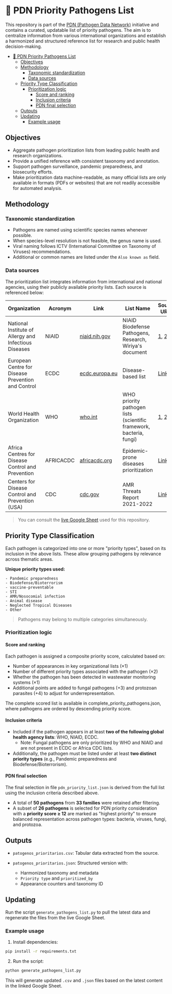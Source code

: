 # 🦠 PDN Priority Pathogens List

This repository is part of the [PDN (Pathogen Data Network)](https://pathogendatanetwork.org/) initiative and contains a curated, updatable list of priority pathogens. The aim is to centralize information from various international organizations and establish a harmonized and structured reference list for research and public health decision-making.

- [🦠 PDN Priority Pathogens List](#-pdn-priority-pathogens-list)
  - [Objectives](#objectives)
  - [Methodology](#methodology)
    - [Taxonomic standardization](#taxonomic-standardization)
    - [Data sources](#data-sources)
  - [Priority Type Classification](#priority-type-classification)
    - [Prioritization logic](#prioritization-logic)
      - [Score and ranking](#score-and-ranking)
      - [Inclusion criteria](#inclusion-criteria)
      - [PDN final selection](#pdn-final-selection)
  - [Outputs](#outputs)
  - [Updating](#updating)
    - [Example usage](#example-usage)

## Objectives

- Aggregate pathogen prioritization lists from leading public health and research organizations.
- Provide a unified reference with consistent taxonomy and annotation.
- Support pathogen surveillance, pandemic preparedness, and biosecurity efforts.
- Make prioritization data machine-readable, as many official lists are only available in formats (PDFs or websites) that are not readily accessible for automated analysis.

## Methodology

### Taxonomic standardization

- Pathogens are named using scientific species names whenever possible.
- When species-level resolution is not feasible, the genus name is used.
- Viral naming follows ICTV (International Committee on Taxonomy of Viruses) recommendations.
- Additional or common names are listed under the `Also known as` field.

### Data sources

The prioritization list integrates information from international and national agencies, using their publicly available priority lists. Each source is referenced below:

| Organization                                          | Acronym   | Link                                            | List Name                                                           | Source URLs                                                                                                                                                                                                                                                          |
| ----------------------------------------------------- | --------- | ----------------------------------------------- | ------------------------------------------------------------------- | -------------------------------------------------------------------------------------------------------------------------------------------------------------------------------------------------------------------------------------------------------------------- |
| National Institute of Allergy and Infectious Diseases | NIAID     | [niaid.nih.gov](https://www.niaid.nih.gov/)     | NIAID Biodefense Pathogens, Research, Wiriya's document             | [1](https://www.niaid.nih.gov/research/niaid-biodefense-pathogens), [2](https://www.niaid.nih.gov/research-areas), [3](https://docs.google.com/document/d/1RY7u4TiTzBV_1T7Rthpn2gdU5pBwPnOc/edit)                                                                    |
| European Centre for Disease Prevention and Control    | ECDC      | [ecdc.europa.eu](https://www.ecdc.europa.eu/en) | Disease-based list                                                  | [Link](https://www.ecdc.europa.eu/en/all-topics)                                                                                                                                                                                                                     |
| World Health Organization                             | WHO       | [who.int](https://www.who.int/)                 | WHO priority pathogen lists (scientific framework, bacteria, fungi) | [1](https://www.who.int/publications/m/item/pathogens-prioritization-a-scientific-framework-for-epidemic-and-pandemic-research-preparedness), [2](https://www.who.int/publications/i/item/9789240093461), [3](https://www.who.int/publications/i/item/9789240060241) |
| Africa Centres for Disease Control and Prevention     | AFRICACDC | [africacdc.org](https://africacdc.org/)         | Epidemic-prone diseases prioritization                              | [Link](https://africacdc.org/download/risk-ranking-and-prioritization-of-epidemic-prone-diseases/)                                                                                                                                                                   |
| Centers for Disease Control and Prevention (USA)      | CDC       | [cdc.gov](https://www.cdc.gov/)                 | AMR Threats Report 2021-2022                                        | [Link](https://www.cdc.gov/antimicrobial-resistance/media/pdfs/antimicrobial-resistance-threats-update-2022-508.pdf)                                                                                                                                                 |

> You can consult the [live Google Sheet](https://docs.google.com/spreadsheets/d/1nrG329whDaeVv8BpocWUuSc-lgv-TJVf6RIxW3Bd8jg/edit?usp=sharing) used for this repository.

## Priority Type Classification

Each pathogen is categorized into one or more "priority types", based on its inclusion in the above lists. These allow grouping pathogens by relevance across thematic areas.

**Unique priority types used:**

```text
- Pandemic preparedness
- Biodefense/Bioterrorism
- vaccine-preventable
- STI
- AMR/Nosocomial infection
- Animal disease
- Neglected Tropical Diseases
- Other
```

> Pathogens may belong to multiple categories simultaneously.

### Prioritization logic

#### Score and ranking

Each pathogen is assigned a composite priority score, calculated based on:

- Number of appearances in key organizational lists (×1)
- Number of different priority types associated with the pathogen (×2)
- Whether the pathogen has been detected in wastewater monitoring systems (×1)
- Additional points are added to fungal pathogens (+3) and protozoan parasites (+4) to adjust for underrepresentation.

The complete scored list is available in complete\_priority\_pathogens.json, where pathogens are ordered by descending priority score.

#### Inclusion criteria

- Included if the pathogen appears in at least **two of the following global health agency lists**: WHO, NIAID, ECDC.
  - Note: Fungal pathogens are only prioritized by WHO and NIAID and are not present in ECDC or Africa CDC lists.
- Additionally, the pathogen must be listed under at least **two distinct priority types** (e.g., Pandemic preparedness and Biodefense/Bioterrorism).

#### PDN final selection

The final selection in file `pdn_priority_list.json` is derived from the full list using the inclusion criteria described above.

- A total of **50 pathogens** from **33 families** were retained after filtering.
- A subset of **26 pathogens** is selected for PDN priority consideration with a **priority score ≥ 12** are marked as "highest priority" to ensure balanced representation across pathogen types: bacteria, viruses, fungi, and protozoa.

## Outputs

- `patogenos_prioritarios.csv`: Tabular data extracted from the source.
- `patogenos_prioritarios.json`: Structured version with:

  - Harmonized taxonomy and metadata
  - `Priority type` and `prioritized_by`
  - Appearance counters and taxonomy ID

## Updating

Run the script `generate_pathogens_list.py` to pull the latest data and regenerate the files from the live Google Sheet.

### Example usage

1. Install dependencies:

```bash
pip install -r requirements.txt
```

2. Run the script:

```bash
python generate_pathogens_list.py
```

This will generate updated `.csv` and `.json` files based on the latest content in the linked Google Sheet.
